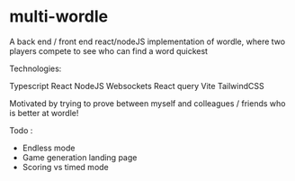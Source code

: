 # multi-wordle

A back end / front end react/nodeJS implementation of wordle, where two players compete to see who can find a word quickest

Technologies:

Typescript
React
NodeJS
Websockets
React query
Vite
TailwindCSS

Motivated by trying to prove between myself and colleagues / friends who is better at wordle!

Todo :

 - Endless mode
 - Game generation landing page
 - Scoring vs timed mode
